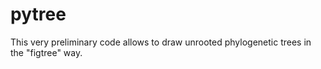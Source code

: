 # pytree

This very preliminary code allows to draw unrooted phylogenetic trees in the "figtree" way.
